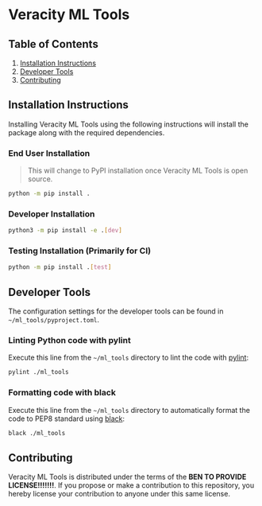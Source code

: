 # Veracity ML Tools

## Table of Contents
1. [Installation Instructions](#installation-instructions)
2. [Developer Tools](#developer-tools)
3. [Contributing](#contributing)

## Installation Instructions
Installing Veracity ML Tools using the following instructions will install the package along with the required dependencies.

### End User Installation
> This will change to PyPI installation once Veracity ML Tools is open source.
```bash
python -m pip install .
```
### Developer Installation
```bash
python3 -m pip install -e .[dev]
```
### Testing Installation (Primarily for CI)
```bash
python -m pip install .[test]
```

## Developer Tools
The configuration settings for the developer tools can be found in `~/ml_tools/pyproject.toml`.

### Linting Python code with pylint
Execute this line from the `~/ml_tools` directory to lint the code with [pylint](https://pypi.org/project/pylint/):
```bash
pylint ./ml_tools
```

### Formatting code with black
Execute this line from the `~/ml_tools` directory to automatically format the code to PEP8 standard using [black](https://pypi.org/project/black/):
```bash
black ./ml_tools
```

## Contributing
Veracity ML Tools is distributed under the terms of the **BEN TO PROVIDE LICENSE!!!!!!!**. If you propose or make a contribution to this repository, you hereby license your contribution to anyone under this same license.
